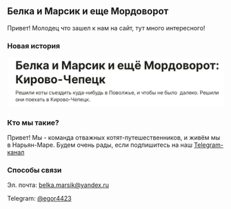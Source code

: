 ## Белка и Марсик и еще Мордоворот

Привет! Молодец что зашел к нам на сайт, тут много интересного!

### Новая история

[![Альтернативный текст](92F6930D-C33D-4090-B7B0-B3C4D325A6F2.jpeg)](https://teletype.in/@marusia_marsik/DHFyQrA0Q)

### Кто мы такие?

Привет! Мы - команда отважных котят-путешественников, и живём мы в Нарьян-Маре. Будем очень рады, если подпишитесь на наш [Telegram-канал](https://t.me/marta_i_marsik_i_eshe_mordovorot)

### Способы связи

Эл. почта: <belka.marsik@yandex.ru>

Telegram: [@egor4423](https://t.me/egor4423)

<meta 
	name="sputnik-verification" 
	content="V6ZkCWOWa7ZDGY0x"
/>

<script>
	function go() {
if(confirm('Закрывая это окно, вы соглашаетесь с тем, что Администратор имеет право не вознаграждать за донаты. Но это только иногда, и деньги за это отправляются обратно (с вычетом коммисии'))
location.href = 'http://google.com';

res.innerHTML = res.innerHTML+'не пошли.. ';
return false;
}
q.onclick = go;

document.write("<input type='button' value='Котятам на выплачивание кредита на Toyota Hilux' onclick='go();' />")   
</script>

<script type="text/javascript">
       (function(d, t, p) {
           var j = d.createElement(t); j.async = true; j.type = "text/javascript";
           j.src = ("https:" == p ? "https:" : "http:") + "//stat.sputnik.ru/cnt.js";
           var s = d.getElementsByTagName(t)[0]; s.parentNode.insertBefore(j, s);
       })(document, "script", document.location.protocol);
    </script><span id="sputnik-informer"></span>
